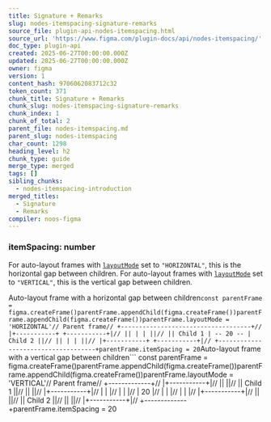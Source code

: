 ```yaml
---
title: Signature + Remarks
slug: nodes-itemspacing-signature-remarks
source_file: plugin-api-nodes-itemspacing.html
source_url: 'https://www.figma.com/plugin-docs/api/nodes-itemspacing/'
doc_type: plugin-api
created: 2025-06-27T00:00:00.000Z
updated: 2025-06-27T00:00:00.000Z
owner: figma
version: 1
content_hash: 9706062083712c32
token_count: 371
chunk_title: Signature + Remarks
chunk_slug: nodes-itemspacing-signature-remarks
chunk_index: 1
chunk_of_total: 2
parent_file: nodes-itemspacing.md
parent_slug: nodes-itemspacing
char_count: 1298
heading_level: h2
chunk_type: guide
merge_type: merged
tags: []
sibling_chunks:
  - nodes-itemspacing-introduction
merged_titles:
  - Signature
  - Remarks
compiler: noos-figma
---
```


### itemSpacing: number

For auto-layout frames with [`layoutMode`](/plugin-docs/api/properties/nodes-layoutmode/)
 set to `"HORIZONTAL"`, this is the horizontal gap between children. For auto-layout frames with [`layoutMode`](/plugin-docs/api/properties/nodes-layoutmode/)
 set to `"VERTICAL"`, this is the vertical gap between children.

Auto-layout frame with a horizontal gap between children```
const parentFrame = figma.createFrame()parentFrame.appendChild(figma.createFrame())parentFrame.appendChild(figma.createFrame())parentFrame.layoutMode = 'HORIZONTAL'// Parent frame// +------------------------------------+// |+-----------+ +-----------+|// || | | ||// || Child 1 | -- 20 -- | Child 2 ||// || | | ||// |+-----------+ +-----------+|// +------------------------------------+parentFrame.itemSpacing = 20
```Auto-layout frame with a vertical gap between children```
const parentFrame = figma.createFrame()parentFrame.appendChild(figma.createFrame())parentFrame.appendChild(figma.createFrame())parentFrame.layoutMode = 'VERTICAL'// Parent frame// +-------------+// |+-----------+|// || ||// || Child 1 ||// || ||// |+-----------+|// | | |// | | |// | 20 |// | | |// | | |// |+-----------+|// || ||// || Child 2 ||// || ||// |+-----------+|// +-------------+parentFrame.itemSpacing = 20
```
